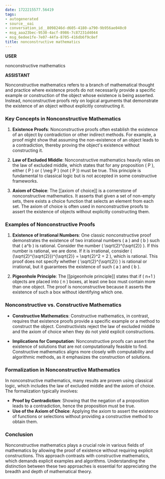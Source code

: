 ```yaml
---
date: 1722215577.56419
tags:
- autogenerated
- source__oai
- conversation_id__8098246d-d605-4180-a790-9b956ae040c0
- msg_aaa23bec-9530-4acf-8986-7c87231d4044
- msg_6edee1fe-7e07-44fa-8705-416db6f9c8ef
title: nonconstructive mathematics
---
```



**USER**

nonconstructive mathematics


**ASSISTANT**

Nonconstructive mathematics refers to a branch of mathematical thought and practice where existence proofs do not necessarily provide a specific example or construction of the object whose existence is being asserted. Instead, nonconstructive proofs rely on logical arguments that demonstrate the existence of an object without explicitly constructing it.

### Key Concepts in Nonconstructive Mathematics

1. **Existence Proofs**:
   Nonconstructive proofs often establish the existence of an object by contradiction or other indirect methods. For example, a proof might show that assuming the non-existence of an object leads to a contradiction, thereby proving the object's existence without constructing it.

2. **Law of Excluded Middle**:
   Nonconstructive mathematics heavily relies on the law of excluded middle, which states that for any proposition \( P \), either \( P \) or \( \neg P \) (not \( P \)) must be true. This principle is fundamental to classical logic but is not accepted in some constructive frameworks.

3. **Axiom of Choice**:
   The [[axiom of choice]] is a cornerstone of nonconstructive mathematics. It asserts that given a set of non-empty sets, there exists a choice function that selects an element from each set. The axiom of choice is often used in nonconstructive proofs to assert the existence of objects without explicitly constructing them.

### Examples of Nonconstructive Proofs

1. **Existence of Irrational Numbers**:
   One classic nonconstructive proof demonstrates the existence of two irrational numbers \( a \) and \( b \) such that \( a^b \) is rational. Consider the number \( \sqrt{2}^{\sqrt{2}} \). If this number is rational, we are done. If it is irrational, consider \( (\sqrt{2}^{\sqrt{2}})^{\sqrt{2}} = \sqrt{2}^2 = 2 \), which is rational. This proof does not specify whether \( \sqrt{2}^{\sqrt{2}} \) is rational or irrational, but it guarantees the existence of such \( a \) and \( b \).

2. **Pigeonhole Principle**:
   The [[pigeonhole principle]] states that if \( n+1 \) objects are placed into \( n \) boxes, at least one box must contain more than one object. The proof is nonconstructive because it asserts the existence of such a box without identifying which one.

### Nonconstructive vs. Constructive Mathematics

- **Constructive Mathematics**:
  Constructive mathematics, in contrast, requires that existence proofs provide a specific example or a method to construct the object. Constructivists reject the law of excluded middle and the axiom of choice when they do not yield explicit constructions.

- **Implications for Computation**:
  Nonconstructive proofs can assert the existence of solutions that are not computationally feasible to find. Constructive mathematics aligns more closely with computability and algorithmic methods, as it emphasizes the construction of solutions.

### Formalization in Nonconstructive Mathematics

In nonconstructive mathematics, many results are proven using classical logic, which includes the law of excluded middle and the axiom of choice. The formalization typically involves:
- **Proof by Contradiction**: Showing that the negation of a proposition leads to a contradiction, hence the proposition must be true.
- **Use of the Axiom of Choice**: Applying the axiom to assert the existence of functions or selections without providing a constructive method to obtain them.

### Conclusion

Nonconstructive mathematics plays a crucial role in various fields of mathematics by allowing the proof of existence without requiring explicit constructions. This approach contrasts with constructive mathematics, which demands explicit examples and algorithms. Understanding the distinction between these two approaches is essential for appreciating the breadth and depth of mathematical theory.